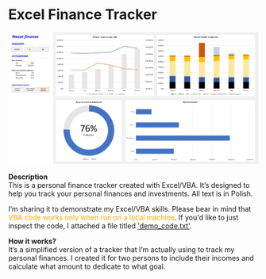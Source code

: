 # Excel Finance Tracker

![dash_demo](https://github.com/jarsonX/excel_fin_tracker/blob/main/demo_dash.jpg)

**Description**
<br>This is a personal finance tracker created with Excel/VBA. It’s designed to help you track your personal finances and investments. All text is in Polish.

I’m sharing it to demonstrate my Excel/VBA skills. Please bear in mind that <span style="color:orange">VBA code works only when run on a local machine</span>. If you'd like to just inspect the code, I attached a file titled ['demo_code.txt'](https://github.com/jarsonX/excel_fin_tracker/blob/main/demo_code.txt).

**How it works?** 
<br>It’s a simplified version of a tracker that I’m actually using to track my personal finances. I created it for two persons to include their incomes and calculate what amount to dedicate to what goal.



